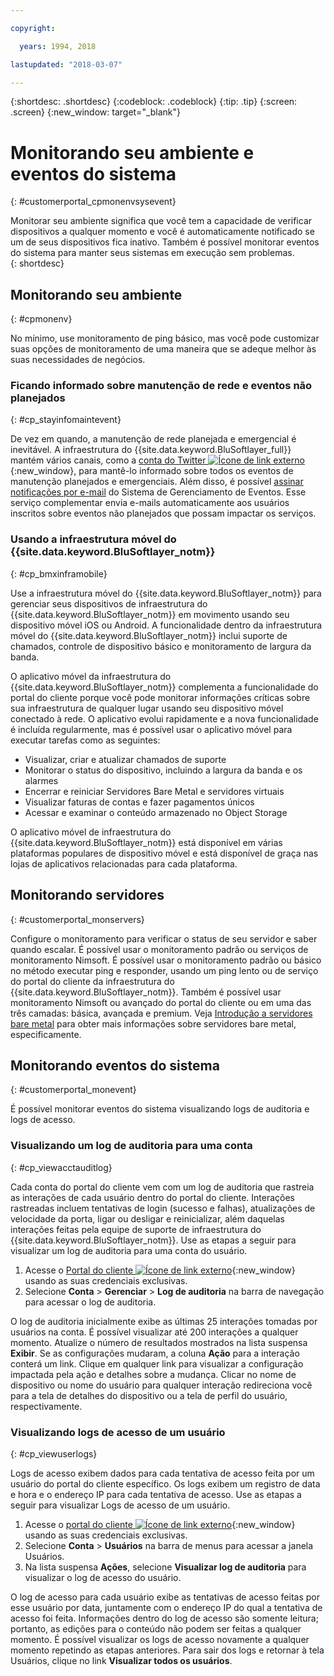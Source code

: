```yaml
---

copyright:

  years: 1994, 2018

lastupdated: "2018-03-07"

---
```


{:shortdesc: .shortdesc}
{:codeblock: .codeblock}
{:tip: .tip}
{:screen: .screen}
{:new_window: target="_blank"}


# Monitorando seu ambiente e eventos do sistema
{: #customerportal_cpmonenvsysevent}

Monitorar seu ambiente significa que você tem a capacidade de verificar dispositivos a qualquer momento e você é automaticamente notificado se um de seus dispositivos fica inativo. Também é possível monitorar eventos do sistema para manter seus sistemas em execução sem problemas.  
{: shortdesc}

## Monitorando seu ambiente
{: #cpmonenv}

No mínimo, use monitoramento de ping básico, mas você pode customizar suas opções de monitoramento de uma maneira que se adeque melhor às suas necessidades de negócios.

### Ficando informado sobre manutenção de rede e eventos não planejados
{: #cp_stayinfomaintevent}

De vez em quando, a manutenção de rede planejada e emergencial é inevitável. A infraestrutura do {{site.data.keyword.BluSoftlayer_full}} mantém vários canais, como a [conta do Twitter ![Ícone de link externo](../icons/launch-glyph.svg)](https://twitter.com/softlayernotify){:new_window}, para mantê-lo informado sobre todos os eventos de manutenção planejados e emergenciais. Além disso, é possível [assinar notificações por e-mail](/docs/customer-portal/cpsub2not.html) do Sistema de Gerenciamento de Eventos. Esse serviço complementar envia e-mails automaticamente aos usuários inscritos sobre eventos não planejados que possam impactar os serviços.

### Usando a infraestrutura móvel do {{site.data.keyword.BluSoftlayer_notm}}
{: #cp_bmxinframobile}

Use a infraestrutura móvel do {{site.data.keyword.BluSoftlayer_notm}} para gerenciar seus dispositivos de infraestrutura do {{site.data.keyword.BluSoftlayer_notm}} em movimento usando seu dispositivo móvel iOS ou Android. A funcionalidade dentro da infraestrutura móvel do {{site.data.keyword.BluSoftlayer_notm}} inclui suporte de chamados, controle de dispositivo básico e monitoramento de largura da banda.

O aplicativo móvel da infraestrutura do {{site.data.keyword.BluSoftlayer_notm}} complementa a funcionalidade do portal do cliente porque você pode monitorar informações críticas sobre sua infraestrutura de qualquer lugar usando seu dispositivo móvel conectado à rede. O aplicativo evolui rapidamente e a nova funcionalidade é incluída regularmente, mas é possível usar o aplicativo móvel para executar tarefas como as seguintes:
  * Visualizar, criar e atualizar chamados de suporte
  * Monitorar o status do dispositivo, incluindo a largura da banda e os alarmes
  * Encerrar e reiniciar Servidores Bare Metal e servidores virtuais
  * Visualizar faturas de contas e fazer pagamentos únicos
  * Acessar e examinar o conteúdo armazenado no Object Storage

O aplicativo móvel de infraestrutura do {{site.data.keyword.BluSoftlayer_notm}} está disponível em várias plataformas populares de dispositivo móvel e está disponível de graça nas lojas de aplicativos relacionadas para cada plataforma.

## Monitorando servidores
{: #customerportal_monservers}

Configure o monitoramento para verificar o status de seu servidor e saber quando escalar. É possível usar o monitoramento padrão ou serviços de monitoramento Nimsoft. É possível usar o monitoramento padrão ou básico no método executar ping e responder, usando um ping lento ou de serviço do portal do cliente da infraestrutura do {{site.data.keyword.BluSoftlayer_notm}}. Também é possível usar monitoramento Nimsoft ou avançado do portal do cliente ou em uma das três camadas: básica, avançada e premium.  Veja [Introdução a servidores bare metal](/docs/bare-metal/about.html) para obter mais informações sobre servidores bare metal, especificamente.

## Monitorando eventos do sistema
{: #customerportal_monevent}

É possível monitorar eventos do sistema visualizando logs de auditoria e logs de acesso.

### Visualizando um log de auditoria para uma conta
{: #cp_viewacctauditlog}

Cada conta do portal do cliente vem com um log de auditoria que rastreia as interações de cada usuário dentro do portal do cliente. Interações rastreadas incluem tentativas de login (sucesso e falhas), atualizações de velocidade da porta, ligar ou desligar e reinicializar, além daquelas interações feitas pela equipe de suporte de infraestrutura do {{site.data.keyword.BluSoftlayer_notm}}. Use as etapas a seguir para visualizar um log de auditoria para uma conta do usuário.

1. Acesse o [Portal do cliente ![Ícone de link externo](../icons/launch-glyph.svg)](https://control.softlayer.com/){:new_window} usando as suas credenciais exclusivas.
2. Selecione **Conta** > **Gerenciar** > **Log de auditoria** na barra de navegação para acessar o log de auditoria.

O log de auditoria inicialmente exibe as últimas 25 interações tomadas por usuários na conta. É possível visualizar até 200 interações a qualquer momento. Atualize o número de resultados mostrados na lista suspensa **Exibir**. Se as configurações mudaram, a coluna **Ação** para a interação conterá um link. Clique em qualquer link para visualizar a configuração impactada pela ação e detalhes sobre a mudança. Clicar no nome de dispositivo ou nome do usuário para qualquer interação redireciona você para a tela de detalhes do dispositivo ou a tela de perfil do usuário, respectivamente.

### Visualizando logs de acesso de um usuário
{: #cp_viewuserlogs}

Logs de acesso exibem dados para cada tentativa de acesso feita por um usuário do portal do cliente específico. Os logs exibem um registro de data e hora e o endereço IP para cada tentativa de acesso. Use as etapas a seguir para visualizar Logs de acesso de um usuário.

1. Acesse o [portal do cliente ![Ícone de link externo](../icons/launch-glyph.svg)](https://control.softlayer.com/){:new_window} usando as suas credenciais exclusivas.
2. Selecione **Conta** > **Usuários** na barra de menus para acessar a janela Usuários.
3. Na lista suspensa **Ações**, selecione **Visualizar log de auditoria** para visualizar o log de acesso do usuário.

O log de acesso para cada usuário exibe as tentativas de acesso feitas por esse usuário por data, juntamente com o endereço IP do qual a tentativa de acesso foi feita. Informações dentro do log de acesso são somente leitura; portanto, as edições para o conteúdo não podem ser feitas a qualquer momento. É possível visualizar os logs de acesso novamente a qualquer momento repetindo as etapas anteriores. Para sair dos logs e retornar à tela Usuários, clique no link **Visualizar todos os usuários**.
